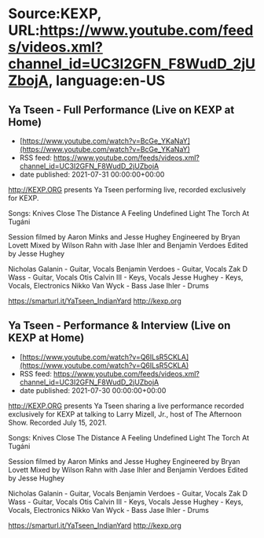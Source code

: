 # Source:KEXP, URL:https://www.youtube.com/feeds/videos.xml?channel_id=UC3I2GFN_F8WudD_2jUZbojA, language:en-US

## Ya Tseen - Full Performance (Live on KEXP at Home)
 - [https://www.youtube.com/watch?v=BcGe_YKaNaY](https://www.youtube.com/watch?v=BcGe_YKaNaY)
 - RSS feed: https://www.youtube.com/feeds/videos.xml?channel_id=UC3I2GFN_F8WudD_2jUZbojA
 - date published: 2021-07-31 00:00:00+00:00

http://KEXP.ORG presents Ya Tseen performing live, recorded exclusively for KEXP.

Songs:
Knives
Close The Distance
A Feeling Undefined
Light The Torch
At Tugáni

Session filmed by Aaron Minks and Jesse Hughey
Engineered by Bryan Lovett
Mixed by Wilson Rahn with Jase Ihler and Benjamin Verdoes
Edited by Jesse Hughey

Nicholas Galanin - Guitar, Vocals
Benjamin Verdoes - Guitar, Vocals
Zak D Wass - Guitar, Vocals
Otis Calvin III - Keys, Vocals
Jesse Hughey - Keys, Vocals, Electronics
Nikko Van Wyck - Bass
Jase Ihler - Drums

https://smarturl.it/YaTseen_IndianYard
http://kexp.org

## Ya Tseen - Performance & Interview (Live on KEXP at Home)
 - [https://www.youtube.com/watch?v=Q6ILsR5CKLA](https://www.youtube.com/watch?v=Q6ILsR5CKLA)
 - RSS feed: https://www.youtube.com/feeds/videos.xml?channel_id=UC3I2GFN_F8WudD_2jUZbojA
 - date published: 2021-07-30 00:00:00+00:00

http://KEXP.ORG presents Ya Tseen sharing a live performance recorded exclusively for KEXP at talking to Larry Mizell, Jr., host of The Afternoon Show. Recorded July 15, 2021.

Songs:
Knives
Close The Distance
A Feeling Undefined
Light The Torch
At Tugáni

Session filmed by Aaron Minks and Jesse Hughey
Engineered by Bryan Lovett
Mixed by Wilson Rahn with Jase Ihler and Benjamin Verdoes
Edited by Jesse Hughey

Nicholas Galanin - Guitar, Vocals
Benjamin Verdoes - Guitar, Vocals
Zak D Wass - Guitar, Vocals
Otis Calvin III - Keys, Vocals
Jesse Hughey - Keys, Vocals, Electronics
Nikko Van Wyck - Bass
Jase Ihler - Drums

https://smarturl.it/YaTseen_IndianYard
http://kexp.org

